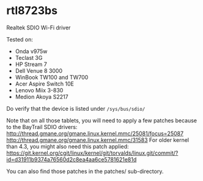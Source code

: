 # rtl8723bs
Realtek SDIO Wi-Fi driver

Tested on:
- Onda v975w
- Teclast 3G
- HP Stream 7
- Dell Venue 8 3000
- WinBook TW100 and TW700
- Acer Aspire Switch 10E
- Lenovo Miix 3-830
- Medion Akoya S2217

Do verify that the device is listed under ```/sys/bus/sdio/```

Note that on all those tablets, you will need to apply a few patches because
to the BayTrail SDIO drivers:
http://thread.gmane.org/gmane.linux.kernel.mmc/25081/focus=25087
http://thread.gmane.org/gmane.linux.kernel.mmc/31583
For older kernel than 4.3, you might also need this patch applied:
https://git.kernel.org/cgit/linux/kernel/git/torvalds/linux.git/commit/?id=d31911b9374a76560d2c8ea4aa6ce5781621e81d

You can also find those patches in the patches/ sub-directory.
